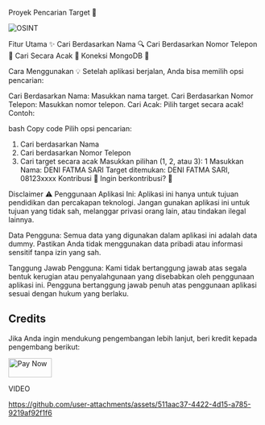Proyek Pencarian Target 📇



![OSINT](https://github.com/user-attachments/assets/d2ace710-46f3-4abb-a696-bc86079d5441)



Fitur Utama ✨
Cari Berdasarkan Nama 🔍
Cari Berdasarkan Nomor Telepon 📱
Cari Secara Acak 🎲
Koneksi MongoDB 🔗

Cara Menggunakan 💡
Setelah aplikasi berjalan, Anda bisa memilih opsi pencarian:

Cari Berdasarkan Nama: Masukkan nama target.
Cari Berdasarkan Nomor Telepon: Masukkan nomor telepon.
Cari Acak: Pilih target secara acak!
Contoh:

bash
Copy code
Pilih opsi pencarian:
1. Cari berdasarkan Nama
2. Cari berdasarkan Nomor Telepon
3. Cari target secara acak
Masukkan pilihan (1, 2, atau 3): 1
Masukkan Nama: DENI FATMA SARI
Target ditemukan: DENI FATMA SARI, 08123xxxx
Kontribusi 🤝
Ingin berkontribusi? 🚀


Disclaimer ⚠️
Penggunaan Aplikasi Ini:
Aplikasi ini hanya untuk tujuan pendidikan dan percakapan teknologi. Jangan gunakan aplikasi ini untuk tujuan yang tidak sah, melanggar privasi orang lain, atau tindakan ilegal lainnya.

Data Pengguna:
Semua data yang digunakan dalam aplikasi ini adalah data dummy. Pastikan Anda tidak menggunakan data pribadi atau informasi sensitif tanpa izin yang sah.

Tanggung Jawab Pengguna:
Kami tidak bertanggung jawab atas segala bentuk kerugian atau penyalahgunaan yang disebabkan oleh penggunaan aplikasi ini. Pengguna bertanggung jawab penuh atas penggunaan aplikasi sesuai dengan hukum yang berlaku.




## Credits

Jika Anda ingin mendukung pengembangan lebih lanjut, beri kredit kepada pengembang berikut:


<a class="pin-payment-button" href="https://saweria.co/adminpusat2024"><img src="https://pinpayments.com/pay-button.png" alt="Pay Now" width="86" height="38"></a>



VIDEO



https://github.com/user-attachments/assets/511aac37-4422-4d15-a785-9219af92f1f6








